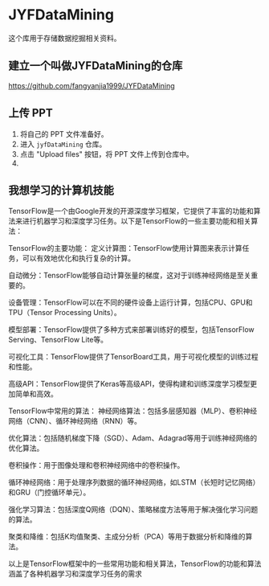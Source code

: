# JYFDataMining

这个库用于存储数据挖掘相关资料。

## 建立一个叫做JYFDataMining的仓库

https://github.com/fangyanjia1999/JYFDataMining

## 上传 PPT

1. 将自己的 PPT 文件准备好。
2. 进入 `jyfDataMining` 仓库。
3. 点击 "Upload files" 按钮，将 PPT 文件上传到仓库中。
4. 

## 我想学习的计算机技能

TensorFlow是一个由Google开发的开源深度学习框架，它提供了丰富的功能和算法来进行机器学习和深度学习任务。以下是TensorFlow的一些主要功能和相关算法：

TensorFlow的主要功能：
定义计算图：TensorFlow使用计算图来表示计算任务，可以有效地优化和执行复杂的计算。

自动微分：TensorFlow能够自动计算张量的梯度，这对于训练神经网络是至关重要的。

设备管理：TensorFlow可以在不同的硬件设备上运行计算，包括CPU、GPU和TPU（Tensor Processing Units）。

模型部署：TensorFlow提供了多种方式来部署训练好的模型，包括TensorFlow Serving、TensorFlow Lite等。

可视化工具：TensorFlow提供了TensorBoard工具，用于可视化模型的训练过程和性能。

高级API：TensorFlow提供了Keras等高级API，使得构建和训练深度学习模型更加简单和高效。

TensorFlow中常用的算法：
神经网络算法：包括多层感知器（MLP）、卷积神经网络（CNN）、循环神经网络（RNN）等。

优化算法：包括随机梯度下降（SGD）、Adam、Adagrad等用于训练神经网络的优化算法。

卷积操作：用于图像处理和卷积神经网络中的卷积操作。

循环神经网络：用于处理序列数据的循环神经网络，如LSTM（长短时记忆网络）和GRU（门控循环单元）。

强化学习算法：包括深度Q网络（DQN）、策略梯度方法等用于解决强化学习问题的算法。

聚类和降维：包括K均值聚类、主成分分析（PCA）等用于数据分析和降维的算法。

以上是TensorFlow框架中的一些常用功能和相关算法，TensorFlow的功能和算法涵盖了各种机器学习和深度学习任务的需求
